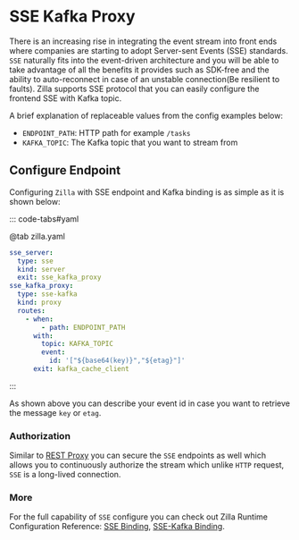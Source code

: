 # SSE Kafka Proxy

There is an increasing rise in integrating the event stream into front ends where companies are starting to adopt Server-sent Events (SSE) standards. `SSE` naturally fits into the event-driven architecture and you will be able to take advantage of all the benefits it provides such as SDK-free and the ability to auto-reconnect in case of an unstable connection(Be resilient to faults). Zilla supports SSE protocol that you can easily configure the frontend SSE with Kafka topic.

A brief explanation of replaceable values from the config examples below:

- `ENDPOINT_PATH`: HTTP path for example `/tasks`
- `KAFKA_TOPIC`: The Kafka topic that you want to stream from

## Configure Endpoint

Configuring `Zilla` with SSE endpoint and Kafka binding is as simple as it is shown below:

::: code-tabs#yaml

@tab zilla.yaml

```yaml
sse_server:
  type: sse
  kind: server
  exit: sse_kafka_proxy
sse_kafka_proxy:
  type: sse-kafka
  kind: proxy
  routes:
    - when:
        - path: ENDPOINT_PATH
      with:
        topic: KAFKA_TOPIC
        event:
          id: '["${base64(key)}","${etag}"]'
      exit: kafka_cache_client

```

:::

As shown above you can describe your event id in case you want to retrieve the message `key` or `etag`.

### Authorization

Similar to [REST Proxy](./rest-proxy.md) you can secure the `SSE` endpoints as well which allows you to continuously authorize the stream which unlike `HTTP` request, `SSE` is a long-lived connection.

### More

For the full capability of `SSE` configure you can check out Zilla Runtime Configuration Reference: [SSE Binding](../../reference/config/bindings/binding-sse.md), [SSE-Kafka Binding](../../reference/config/bindings/binding-sse-kafka.md).
